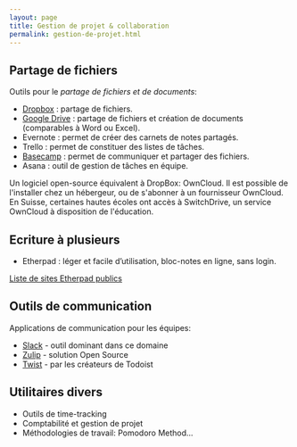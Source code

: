 ```yaml
---
layout: page
title: Gestion de projet & collaboration
permalink: gestion-de-projet.html
---
```


## Partage de fichiers

Outils pour le *partage de fichiers et de documents*:

- [Dropbox](https://www.dropbox.com/) : partage de fichiers.
- [Google Drive](https://www.google.com/drive/) : partage de fichiers et création de documents (comparables à Word ou Excel).
- Evernote : permet de créer des carnets de notes partagés.
- Trello : permet de constituer des listes de tâches.
- [Basecamp](https://basecamp.com/) : permet de communiquer et partager des fichiers.
- Asana : outil de gestion de tâches en équipe.

Un logiciel open-source équivalent à DropBox: OwnCloud. Il est possible de l'installer chez un hébergeur, ou de s'abonner à un fournisseur OwnCloud. En Suisse, certaines hautes écoles ont accès à SwitchDrive, un service OwnCloud à disposition de l'éducation.

## Ecriture à plusieurs

- Etherpad : léger et facile d’utilisation, bloc-notes en ligne, sans login.

[Liste de sites Etherpad publics](https://github.com/ether/etherpad-lite/wiki/Sites-that-run-Etherpad-Lite)

## Outils de communication

Applications de communication pour les équipes:

- [Slack](https://slack.com/) - outil dominant dans ce domaine
- [Zulip](https://zulip.com/) - solution Open Source
- [Twist](https://twist.com/) - par les créateurs de Todoist

## Utilitaires divers

- Outils de time-tracking
- Comptabilité et gestion de projet
- Méthodologies de travail: Pomodoro Method...